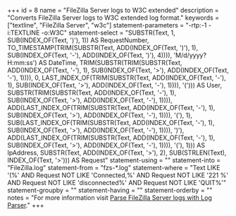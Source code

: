 +++
id = 8
name = "FileZilla Server logs to W3C extended"
description = "Converts FileZilla Server logs to W3C extended log format."
keywords = ["textline", "FileZilla Server", "w3c"]
statement-parameters = "-rtp:-1 -i:TEXTLINE -o:W3C"
statement-select = "SUBSTR(Text, 1, SUB(INDEX_OF(Text, ')'), 1)) AS RequestNumber, TO_TIMESTAMP(TRIM(SUBSTR(Text, ADD(INDEX_OF(Text, ')'), 1), SUB(INDEX_OF(Text, '-'), ADD(INDEX_OF(Text, ')'), 4)))), 'M/d/yyyy?H:mm:ss') AS DateTime, TRIM(SUBSTR(TRIM(SUBSTR(Text, ADD(INDEX_OF(Text, '-'), 1), SUB(INDEX_OF(Text, '>'), ADD(INDEX_OF(Text, '-'), 1)))), 0, LAST_INDEX_OF(TRIM(SUBSTR(Text, ADD(INDEX_OF(Text, '-'), 1), SUB(INDEX_OF(Text, '>'), ADD(INDEX_OF(Text, '-'), 1)))), '('))) AS User, SUBSTR(TRIM(SUBSTR(Text, ADD(INDEX_OF(Text, '-'), 1), SUB(INDEX_OF(Text, '>'), ADD(INDEX_OF(Text, '-'), 1)))), ADD(LAST_INDEX_OF(TRIM(SUBSTR(Text, ADD(INDEX_OF(Text, '-'), 1), SUB(INDEX_OF(Text, '>'), ADD(INDEX_OF(Text, '-'), 1)))), '('), 1), SUB(LAST_INDEX_OF(TRIM(SUBSTR(Text, ADD(INDEX_OF(Text, '-'), 1), SUB(INDEX_OF(Text, '>'), ADD(INDEX_OF(Text, '-'), 1)))), ')'), ADD(LAST_INDEX_OF(TRIM(SUBSTR(Text, ADD(INDEX_OF(Text, '-'), 1), SUB(INDEX_OF(Text, '>'), ADD(INDEX_OF(Text, '-'), 1)))), '('), 1))) AS IpAddress, SUBSTR(Text, ADD(INDEX_OF(Text, '>'), 2), SUB(STRLEN(Text), INDEX_OF(Text, '>'))) AS Request"
statement-using = ""
statement-into = "FileZilla.log"
statement-from = "fzs-*.log"
statement-where = "Text LIKE '(%' AND Request NOT LIKE 'Connected,%' AND Request NOT LIKE '221 %' AND Request NOT LIKE 'disconnected%' AND Request NOT LIKE 'QUIT%'"
statement-groupby = ""
statement-having = ""
statement-orderby = ""
notes = "For more information visit <a href="http://strivinglife.com/words/post/Parse-FileZilla-Server-logs-with-Log-Parser.aspx">Parse FileZilla Server logs with Log Parser</a>."
+++

